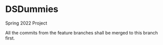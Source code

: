 # DSDummies
Spring 2022 Project

All the commits from the feature branches shall be merged to this branch first.

